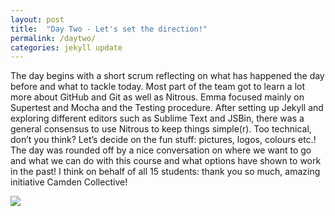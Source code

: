 ```yaml
---
layout: post
title:  "Day Two - Let's set the direction!"
permalink: /daytwo/
categories: jekyll update
---
```

The day begins with a short scrum reflecting on what has happened the day before and what to tackle today. Most part of the team got to learn a lot more about GitHub and Git as well as Nitrous. Emma focused mainly on Supertest and Mocha and the Testing procedure. After setting up Jekyll and exploring different editors such as Sublime Text and JSBin, there was a general consensus to use Nitrous to keep things simple(r). Too technical, don’t you think? Let’s decide on the fun stuff: pictures, logos, colours etc.! The day was rounded off by a nice conversation on where we want to go and what we can do with this course and what options have shown to work in the past! I think on behalf of all 15 students: thank you so much, amazing initiative Camden Collective! 

<img src="https://c1.staticflickr.com/3/2326/2378867408_4cc90791d6_z.jpg?zz=1" />